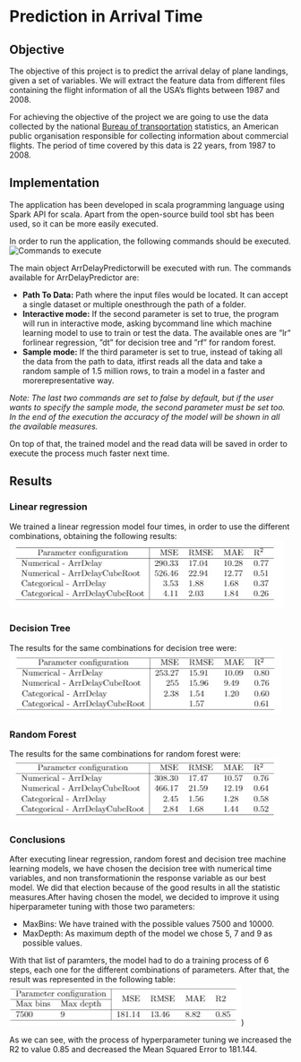 # Prediction in Arrival Time

## Objective
The objective of this project is to predict the arrival delay of plane landings, given a set of variables.  We will extract the feature data from different files containing the flight information of all the USA’s flights between 1987 and 2008.

For achieving the objective of the project we are going to use the data collected by the national [Bureau of transportation](http://stat-computing.org/dataexpo/2009/the-data.html) statistics, an American public organisation responsible for collecting information about commercial flights.  The period of time covered by this data is 22 years, from 1987 to 2008.

## Implementation
The application has been developed in scala programming language using Spark API for scala. Apart from the open-source build tool sbt has been used, so it can be more easily executed.

In order to run the application, the following commands should be executed. 
![Commands to execute](images/commands.jpg)

The main object ArrDelayPredictorwill be executed with run. The commands available for ArrDelayPredictor are:
- **Path To Data:** Path where the input files would be located.  It can accept a single dataset or multiple onesthrough the path of a folder.
- **Interactive mode:** If the second parameter is set to true, the program will run in interactive mode, asking bycommand line which machine learning model to use to train or test the data.  The available ones are ”lr” forlinear regression, ”dt” for decision tree and ”rf” for random forest.
- **Sample mode:** If the third parameter is set to true, instead of taking all the data from the path to data, itfirst reads all the data and take a random sample of 1.5 million rows,  to train a model in a faster and morerepresentative way.

*Note: The last two commands are set to false by default, but if the user wants to specify the sample mode, the second parameter must be set too. In the end of the execution the accuracy of the model will be shown in all the available measures.* 

On top of that, the trained model and the read data will be saved in order to execute the process much faster next time.

## Results
### Linear regression
We trained a linear regression model four times, in order to use the different combinations, obtaining the following results:
![Linear regression](images/lr.JPG)

### Decision Tree
The results for the same combinations for decision tree were:
![Decision Tree](images/dt.JPG)

### Random Forest
The results for the same combinations for random forest were:
![Random Forest](images/rf.JPG)

### Conclusions
After executing linear regression, random forest and decision tree machine learning models, we have chosen the decision tree with numerical time variables, and non transformationin the response variable as our best model. We did that election because of the good results in all the statistic measures.After having chosen the model, we decided to improve it using hiperparameter tuning with those two parameters:
- MaxBins: We have trained with the possible values 7500 and 10000.
- MaxDepth: As maximum depth of the model we chose 5, 7 and 9 as possible values.

With that list of paramters, the model had to do a training process of 6 steps, each one for the different combinations of parameters. After that, the result was represented in the following table:
![Conclusions](images/conclusions.JPG))

As we can see, with the process of hyperparameter tuning we increased the R2 to value 0.85 and decreased the Mean Squared Error to 181.144.
